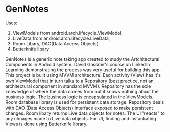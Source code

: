 # GenNotes

Uses: 
1. ViewModels from android.arch.lifecycle.ViewModel, 
2. LiveData from android.arch.lifecycle.LiveData<T>, 
3. Room Libary, DAO(Data Access Objects)
4. Butterknife libary

GenNotes is a generic note taking app created to study the Artchitectural Components in Android system. 
David Gassner's course on LinkedIn Learning demonstrating the process was very useful for building this app.
This project is built using MVVM architecture. 
Each activity (View) has it's own ViewModel that in turn talks to a Repository (best practice, not an architectural component in
standard MVVM). Repository has the sole knowledge of where the data comes from but it knows nothing about the business logic.
The business logic is encapsulated in the ViewModels.
Room database library is used for persistent data storage. Repository deals with DAO (Data Access Objects) interface exposed
to make persistent changes. Room libary returns Live data objects for notes. The UI "reacts" to any chnages made to Live data
objects. For UI, finding and instantiating Views is done using Butterknife library. 
